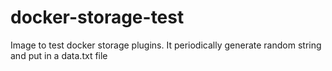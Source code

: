 # docker-storage-test
Image to test docker storage plugins. It periodically generate random string and put in a data.txt file
